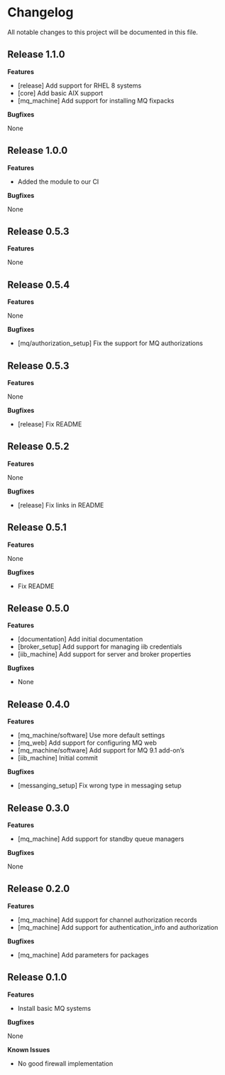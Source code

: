 # Changelog

All notable changes to this project will be documented in this file.

## Release 1.1.0

**Features**

- [release] Add support for RHEL 8 systems
- [core] Add basic AIX support
- [mq_machine] Add support for installing MQ fixpacks

**Bugfixes**

None

## Release 1.0.0

**Features**

- Added the module to our CI

**Bugfixes**

None

## Release 0.5.3

**Features**

None

## Release 0.5.4

**Features**

None

**Bugfixes**

- [mq/authorization_setup] Fix the support for MQ authorizations

## Release 0.5.3

**Features**

None

**Bugfixes**

- [release] Fix README

## Release 0.5.2

**Features**

None

**Bugfixes**

- [release] Fix links in README

## Release 0.5.1

**Features**

None

**Bugfixes**

- Fix README

## Release 0.5.0

**Features**

- [documentation] Add initial documentation
- [broker_setup] Add support for managing iib credentials
- [iib_machine] Add support for server and broker properties

**Bugfixes**

- None

## Release 0.4.0

**Features**

- [mq_machine/software] Use more default settings
- [mq_web] Add support for configuring MQ web
- [mq_machine/software] Add support for MQ 9.1 add-on’s
- [iib_machine] Initial commit

**Bugfixes**

- [messanging_setup] Fix wrong type in messaging setup

## Release 0.3.0

**Features**

- [mq_machine] Add support for standby queue managers

**Bugfixes**

None

## Release 0.2.0

**Features**

- [mq_machine] Add support for channel authorization records
- [mq_machine] Add support for authentication_info and authorization

**Bugfixes**

- [mq_machine] Add parameters for packages


## Release 0.1.0

**Features**

- Install basic MQ systems

**Bugfixes**

None

**Known Issues**

- No good firewall implementation
